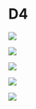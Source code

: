 # D4

![](../../.gitbook/assets/image%20%284%29%20%286%29%20%285%29%20%281%29%20%2810%29.png)

![](../../.gitbook/assets/image%20%284%29%20%286%29%20%285%29%20%281%29%20%2810%29.png)

![](../../.gitbook/assets/image%20%284%29%20%286%29%20%285%29%20%281%29%20%2810%29.png)

![](../../.gitbook/assets/image%20%284%29%20%286%29%20%285%29%20%281%29%20%2810%29.png)

![](../../.gitbook/assets/image%20%284%29%20%286%29%20%285%29%20%281%29%20%2810%29.png)
